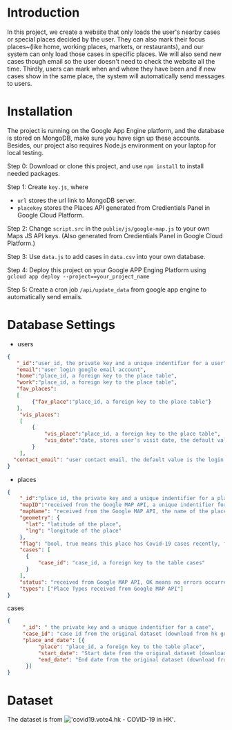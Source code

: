 # Introduction

In this project, we create a website that only loads the user's nearby cases or special places decided by the user. They can also mark their focus places~(like home, working places, markets, or restaurants), and our system can only load those cases in specific places. We will also send new cases though email so the user doesn't need to check the website all the time. Thirdly, users can mark when and where they have been and if new cases show in the same place, the system will automatically send messages to users.

# Installation

The project is running on the Google App Engine platform, and the database is stored on MongoDB, make sure you have sign up these accounts. 
Besides, our project also requires Node.js environment on your laptop for local testing.

Step 0: Download or clone this project, and use `npm install` to install needed packages.

Step 1: Create `key.js`, where

+ `url` stores the url link to MongoDB server.
+ `placekey` stores the Places API generated from Credientials Panel in Google Cloud Platform.

Step 2: 
Change `script.src` in the `publie/js/google-map.js` to your own Maps JS API keys. (Also generated from Credientials Panel in Google Cloud Platform.)

Step 3:
Use `data.js` to add cases in `data.csv` into your own database.

Step 4:
Deploy this project on your Google APP Enging Platform using `gcloud app deploy --project==your_project_name`

Step 5:
Create a cron job `/api/update_data` from google app engine to automatically send emails.

# Database Settings

+ users

```json
{
   "_id":"user_id, the private key and a unique indentifier for a user",
   "email":"user login google email account",
   "home":"place_id, a foreign key to the place table",
   "work":"place_id, a foreign key to the place table",
   "fav_places":
   [
        {"fav_place":"place_id, a foreign key to the place table"}
   ],
    "vis_places":
    [
        {
            "vis_place":"place_id, a foreign key to the place table",
            "vis_date":"date, stores user’s visit date, the default value is today"
        }    
    ],
  "contact_email": "user contact email, the default value is the login gmail account"
}
```
+ places
```json
{
    "_id":"place_id, the private key and a unique indentifier for a place",
    "mapID":"received from the Google MAP API, a unique indentifier for a place", 
    "mapName": "received from the Google MAP API, the name of the place (may be different from the search text)",
    "geometry": {
      "lat": "latitude of the place",
      "lng": "longitude of the place"
    },
    "flag": "bool, true means this place has Covid-19 cases recently, false means this place doesn't have Covid-19 cases recently （e.g. in last 28 days)",
    "cases": [
      {
          "case_id": "case_id, a foreign key to the table cases"
      }
    ],
    "status": "received from Google MAP API, OK means no errors occurred, ZERO_RESULTS means no places be returned",
    "types": ["Place Types received from Google MAP API"]
}    
```
cases
```json
{
     "_id": " the private key and a unique indentifier for a case",
     "case_id": "case id from the original dataset (download from hk gov), a unique and contentious indentifier for a case",
     "place_and_date": [{
          "place": "place_id, a foreign key to the table place",
          "start_date": "Start date from the original dataset (download from hk gov)",
          "end_date": "End date from the original dataset (download from hk gov)"
      }]
}
```

# Dataset

The dataset is from !['covid19.vote4.hk - COVID-19 in HK'](https://wars.vote4.hk/en/about-us).
